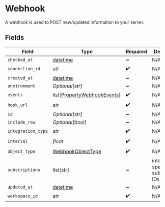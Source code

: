 # Webhook

A webhook is used to POST new/updated information to your server.


## Fields

| Field                                                                        | Type                                                                         | Required                                                                     | Description                                                                  |
| ---------------------------------------------------------------------------- | ---------------------------------------------------------------------------- | ---------------------------------------------------------------------------- | ---------------------------------------------------------------------------- |
| `checked_at`                                                                 | [datetime](https://docs.python.org/3/library/datetime.html#datetime-objects) | :heavy_minus_sign:                                                           | N/A                                                                          |
| `connection_id`                                                              | *str*                                                                        | :heavy_check_mark:                                                           | N/A                                                                          |
| `created_at`                                                                 | [datetime](https://docs.python.org/3/library/datetime.html#datetime-objects) | :heavy_minus_sign:                                                           | N/A                                                                          |
| `environment`                                                                | *Optional[str]*                                                              | :heavy_minus_sign:                                                           | N/A                                                                          |
| `events`                                                                     | list[[PropertyWebhookEvents](../../models/shared/propertywebhookevents.md)]  | :heavy_check_mark:                                                           | N/A                                                                          |
| `hook_url`                                                                   | *str*                                                                        | :heavy_check_mark:                                                           | N/A                                                                          |
| `id`                                                                         | *Optional[str]*                                                              | :heavy_minus_sign:                                                           | N/A                                                                          |
| `include_raw`                                                                | *Optional[bool]*                                                             | :heavy_minus_sign:                                                           | N/A                                                                          |
| `integration_type`                                                           | *str*                                                                        | :heavy_check_mark:                                                           | N/A                                                                          |
| `interval`                                                                   | *float*                                                                      | :heavy_check_mark:                                                           | N/A                                                                          |
| `object_type`                                                                | [WebhookObjectType](../../models/shared/webhookobjecttype.md)                | :heavy_check_mark:                                                           | N/A                                                                          |
| `subscriptions`                                                              | list[*str*]                                                                  | :heavy_minus_sign:                                                           | integration-specific subscriptions IDs                                       |
| `updated_at`                                                                 | [datetime](https://docs.python.org/3/library/datetime.html#datetime-objects) | :heavy_minus_sign:                                                           | N/A                                                                          |
| `workspace_id`                                                               | *str*                                                                        | :heavy_check_mark:                                                           | N/A                                                                          |